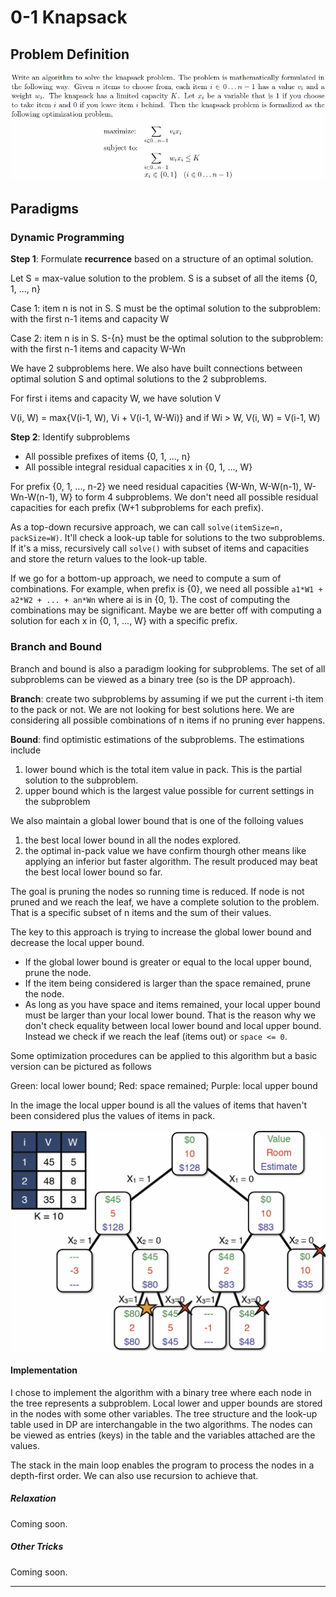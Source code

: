# 0-1 Knapsack

## Problem Definition
![alt text][problem_def]

## Paradigms

### Dynamic Programming

**Step 1**: Formulate **recurrence** based on a structure of an optimal solution.

Let S = max-value solution to the problem. S is a subset of all the items {0, 1, ..., n}

Case 1: item n is not in S. S must be the optimal solution to the subproblem: with the first n-1 items and capacity W

Case 2: item n is in S. S-{n} must be the optimal solution to the subproblem: with the first n-1 items and capacity W-Wn

We have 2 subproblems here. We also have built connections between optimal solution S and optimal solutions to the 2 subproblems.

For first i items and capacity W, we have solution V

V(i, W) = max{V(i-1, W), Vi + V(i-1, W-Wi)} and if Wi > W, V(i, W) = V(i-1, W)

**Step 2**: Identify subproblems

- All possible prefixes of items {0, 1, ..., n}
- All possible integral residual capacities x in {0, 1, ..., W}

For prefix {0, 1, ..., n-2} we need residual capacities {W-Wn, W-W(n-1), W-Wn-W(n-1), W} to form 4 subproblems. We don't need all possible residual capacities for each prefix (W+1 subproblems for each prefix).

As a top-down recursive approach, we can call `solve(itemSize=n, packSize=W)`. It'll check a look-up table for solutions to the two subproblems. If it's a miss, recursively call `solve()` with subset of items and capacities and store the return values to the look-up table.

If we go for a bottom-up approach, we need to compute a sum of combinations. For example, when prefix is {0}, we need all possible `a1*W1 + a2*W2 + ... + an*Wn` where ai is in {0, 1}. The cost of computing the combinations may be significant. Maybe we are better off with computing a solution for each x in {0, 1, ..., W} with a specific prefix.

### Branch and Bound

Branch and bound is also a paradigm looking for subproblems. The set of all subproblems can be viewed as a binary tree (so is the DP approach).

**Branch**: create two subproblems by assuming if we put the current i-th item to the pack or not. We are not looking for best solutions here. We are considering all possible combinations of n items if no pruning ever happens.

**Bound**: find optimistic estimations of the subproblems. The estimations include

1. lower bound which is the total item value in pack. This is the partial solution to the subproblem.
2. upper bound which is the largest value possible for current settings in the subproblem

We also maintain a global lower bound that is one of the folloing values
1. the best local lower bound in all the nodes explored.
2. the optimal in-pack value we have confirm thourgh other means like applying an inferior but faster algorithm. The result produced may beat the best local lower bound so far.

The goal is pruning the nodes so running time is reduced. If node is not pruned and we reach the leaf, we have a complete solution to the problem. That is a specific subset of n items and the sum of their values.

The key to this approach is trying to increase the global lower bound and decrease the local upper bound.

- If the global lower bound is greater or equal to the local upper bound, prune the node.
- If the item being considered is larger than the space remained, prune the node.
- As long as you have space and items remained, your local upper bound must be larger than your local lower bound. That is the reason why we don't check equality between local lower bound and local upper bound. Instead we check if we reach the leaf (items out) or `space <= 0`.

Some optimization procedures can be applied to this algorithm but a basic version can be pictured as follows

Green: local lower bound; Red: space remained; Purple: local upper bound

In the image the local upper bound is all the values of items that haven't been considered plus the values of items in pack.

![alt text][bb_vis]

#### Implementation

I chose to implement the algorithm with a binary tree where each node in the tree represents a subproblem. Local lower and upper bounds are stored in the nodes with some other variables. The tree structure and the look-up table used in DP are interchangable in the two algorithms. The nodes can be viewed as entries (keys) in the table and the variables attached are the values.

The stack in the main loop enables the program to process the nodes in a depth-first order. We can also use recursion to achieve that.

##### Relaxation

Coming soon.

##### Other Tricks

Coming soon.

---
[problem_def]: ./problem_def.jpg
[bb_vis]: ./bb_vis.jpg
